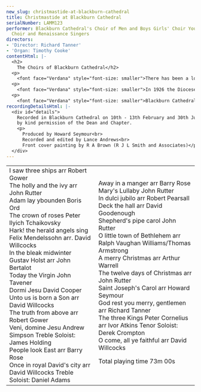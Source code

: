 ```yaml
---
new_slug: christmastide-at-blackburn-cathedral
title: Christmastide at Blackburn Cathedral
serialNumber: LAMM123
performer: Blackburn Cathedral's Choir of Men and Boys Girls' Choir Young People's
  Choir and Renaissance Singers
directors:
- 'Director: Richard Tanner'
- 'Organ: Timothy Cooke'
contentHtml: |-
  <h2>
    The Choirs of Blackburn Cathedral</h2>
  <p>
    <font face="Verdana" style="font-size: smaller">There has been a long tradition of music in worship at Blackburn Cathedral. In 1514 Thomas Stanley, second Earl of Derby, founded a school and its twelve boys formed part of the choir to sing Masses and Sunday services at what was then Blackburn Parish Church. Clearly music was held in great esteem then, and a long succession of distinguished musicians has maintained and enhanced the high standard of choral singing.</font></p>
  <p>
    <font face="Verdana" style="font-size: smaller">In 1926 the Diocese of Blackburn was created and the Parish Church became the Cathedral. In the past 75 years a series of building programmes has increased the proportion and stature of the original Church, making it a wonderful setting for the varied Diocesan, Civic, Community, Cathedral and Parish events that take place there each year.</font></p>
  <p>
    <font face="Verdana" style="font-size: smaller">Blackburn Cathedral has no choir school, or links with any selected schools and all of the singers join the choirs on a voluntary basis. As well as the well-established Cathedral Choir of boys and men, there has been a Young People's Choir, which sings Matins each Sunday, for over thirty years. The Cathedral's musical outreach has recently been enhanced by the foundation of a Girls' Choir which sings Evensong each Tuesday and Thursday. The Renaissance Singers is a chamber choir of about forty adults which sings sacred and secular music; although not formally a Cathedral Choir, they have been closely associated with the Cathedral for thirty five years and their conductor has always been the Cathedral's Organist and Director of Music.</font></p>
recordingDetailsHtml: |-
  <div id="details">
    Recorded in Blackburn Cathedral on 10th - 13th February and 30th June 2000,<br>
    by kind permission of the Dean and Chapter.
    <p>
      Produced by Howard Seymour<br>
      Recorded and edited by Lance Andrews<br>
      Front cover painting by R A Brown (R J L Smith and Associates)</p>
  </div>
---
```


<table class="tracktable">
  <tbody>
    <tr>
      <td class="column1">
        <span class="trackname">I saw three ships</span><span class="composer"> arr Robert Gower</span><br>
        <span class="trackname"> The holly and the ivy </span> <span class="composer">arr John Rutter</span><br>
        <span class="trackname"> Adam lay ybounden </span> <span class="composer">Boris Ord </span><br>
        <span class="trackname"> The crown of roses</span><span class="composer"> Peter Ilyich Tchaikovsky</span><br>
        <span class="trackname"> Hark! the herald angels sing</span><span class="composer"> Felix Mendelssohn arr. David Willcocks </span><br>
        <span class="trackname"> In the bleak midwinter </span> <span class="composer">Gustav Holst arr John Bertalot</span><br>
        <span class="trackname"> Today the Virgin</span><span class="composer"> John Tavener </span><br>
        <span class="trackname"> Dormi Jesu </span> <span class="composer">David Cooper</span><br>
        <span class="trackname"> Unto us is born a Son </span> <span class="composer">arr David Willcocks</span><br>
        <span class="trackname"> The truth from above</span><span class="composer"> arr Robert Gower</span><br>
        <span class="trackname"> Veni, domine Jesu </span> <span class="composer">Andrew Simpson Treble Soloist:  James Holding</span><br>
        <span class="trackname"> People look East </span> <span class="composer">arr Barry Rose</span><br>
        <span class="trackname"> Once in royal David's city </span> <span class="composer">arr David Willcocks Treble Soloist: Daniel Adams</span>
      </td>
      <td class="column2">
        <span class="trackname">Away in a manger</span><span class="composer"> arr Barry Rose</span><br>
        <span class="trackname"> Mary's Lullaby </span> <span class="composer">John Rutter</span><br>
        <span class="trackname"> In dulci jubilo </span> <span class="composer">arr Robert Pearsall</span><br>
        <span class="trackname"> Deck the hall </span> <span class="composer">arr David Goodenough</span><br>
        <span class="trackname"> Shepherd's pipe carol </span> <span class="composer">John Rutter</span><br>
        <span class="trackname"> O little town of Bethlehem</span><span class="composer"> arr Ralph Vaughan Williams/Thomas Armstrong</span><br>
        <span class="trackname"> A merry Christmas</span><span class="composer"> arr Arthur Warrell</span><br>
        <span class="trackname"> The twelve days of Christmas </span> <span class="composer">arr John Rutter</span><br>
        <span class="trackname"> Saint Joseph's Carol </span> <span class="composer">arr Howard Seymour</span><br>
        <span class="trackname"> God rest you merry, gentlemen</span><span class="composer"> arr Richard Tanner</span><br>
        <span class="trackname"> The three Kings Peter Cornelius</span><span class="composer"> arr Ivor Atkins Tenor Soloist: Derek Crompton</span><br>
        <span class="trackname"> O come, all ye faithful </span> <span class="composer">arr David Willcocks</span>
        <p>
          <span id="playingtime">Total playing time 73m 00s</span></p>
      </td>
    </tr>
  </tbody>
</table>
